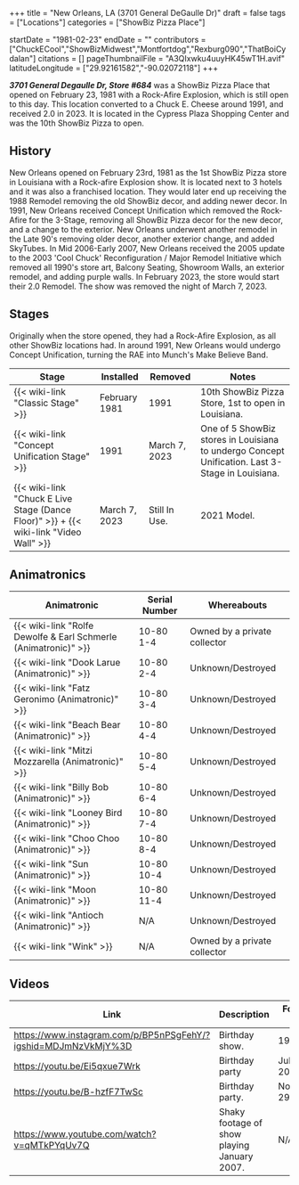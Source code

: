 +++
title = "New Orleans, LA (3701 General DeGaulle Dr)"
draft = false
tags = ["Locations"]
categories = ["ShowBiz Pizza Place"]


startDate = "1981-02-23"
endDate = ""
contributors = ["ChuckECool","ShowBizMidwest","Montfortdog","Rexburg090","ThatBoiCydalan"]
citations = []
pageThumbnailFile = "A3QIxwku4uuyHK45wT1H.avif"
latitudeLongitude = ["29.92161582","-90.02072118"]
+++

***3701 General Degaulle Dr, Store #684*** was a ShowBiz Pizza Place that opened on February 23, 1981 with a Rock-Afire Explosion, which is still open to this day. This location converted to a Chuck E. Cheese around 1991, and received 2.0 in 2023. It is located in the Cypress Plaza Shopping Center and was the 10th ShowBiz Pizza to open.

## History

New Orleans opened on February 23rd, 1981 as the 1st ShowBiz Pizza store in Louisiana with a Rock-afire Explosion show. It is located next to 3 hotels and it was also a franchised location. They would later end up receiving the 1988 Remodel removing the old ShowBiz decor, and adding newer decor. In 1991, New Orleans received Concept Unification which removed the Rock-Afire for the 3-Stage, removing all ShowBiz Pizza decor for the new decor, and a change to the exterior. New Orleans underwent another remodel in the Late 90's removing older decor, another exterior change, and added SkyTubes. In Mid 2006-Early 2007, New Orleans received the 2005 update to the 2003 'Cool Chuck' Reconfiguration / Major Remodel Initiative which removed all 1990's store art, Balcony Seating, Showroom Walls, an exterior remodel, and adding purple walls. In February 2023, the store would start their 2.0 Remodel. The show was removed the night of March 7, 2023.

## Stages

Originally when the store opened, they had a Rock-Afire Explosion, as all other ShowBiz locations had. In around 1991, New Orleans would undergo Concept Unification, turning the RAE into Munch's Make Believe Band.

| Stage                                                                                             | Installed     | Removed       | Notes                                                                                           |
|---------------------------------------------------------------------------------------------------|---------------|---------------|-------------------------------------------------------------------------------------------------|
| {{< wiki-link "Classic Stage" >}}                                                           | February 1981 | 1991          | 10th ShowBiz Pizza Store, 1st to open in Louisiana.                                             |
| {{< wiki-link "Concept Unification Stage" >}}                                               | 1991          | March 7, 2023 | One of 5 ShowBiz stores in Louisiana to undergo Concept Unification. Last 3-Stage in Louisiana. |
| {{< wiki-link "Chuck E Live Stage (Dance Floor)" >}} + {{< wiki-link "Video Wall" >}} | March 7, 2023 | Still In Use. | 2021 Model.                                                                                     |

## Animatronics

| Animatronic                                                               | Serial Number | Whereabouts                  |
|---------------------------------------------------------------------------|---------------|------------------------------|
| {{< wiki-link "Rolfe Dewolfe &amp; Earl Schmerle (Animatronic)" >}} | 10-80 1-4     | Owned by a private collector |
| {{< wiki-link "Dook Larue (Animatronic)" >}}                        | 10-80 2-4     | Unknown/Destroyed            |
| {{< wiki-link "Fatz Geronimo (Animatronic)" >}}                     | 10-80 3-4     | Unknown/Destroyed            |
| {{< wiki-link "Beach Bear (Animatronic)" >}}                        | 10-80 4-4     | Unknown/Destroyed            |
| {{< wiki-link "Mitzi Mozzarella (Animatronic)" >}}                  | 10-80 5-4     | Unknown/Destroyed            |
| {{< wiki-link "Billy Bob (Animatronic)" >}}                         | 10-80 6-4     | Unknown/Destroyed            |
| {{< wiki-link "Looney Bird (Animatronic)" >}}                       | 10-80 7-4     | Unknown/Destroyed            |
| {{< wiki-link "Choo Choo (Animatronic)" >}}                         | 10-80 8-4     | Unknown/Destroyed            |
| {{< wiki-link "Sun (Animatronic)" >}}                               | 10-80 10-4    | Unknown/Destroyed            |
| {{< wiki-link "Moon (Animatronic)" >}}                              | 10-80 11-4    | Unknown/Destroyed            |
| {{< wiki-link "Antioch (Animatronic)" >}}                           | N/A           | Unknown/Destroyed            |
| {{< wiki-link "Wink" >}}                                            | N/A           | Owned by a private collector |

## Videos

| Link                                                           | Description                                 | Footage Date      | Upload Date       |
|----------------------------------------------------------------|---------------------------------------------|-------------------|-------------------|
| https://www.instagram.com/p/BP5nPSgFehY/?igshid=MDJmNzVkMjY%3D | Birthday show.                              | 1991?             | January 30, 2017  |
| https://youtu.be/Ei5qxue7Wrk                                   | Birthday party                              | July 21, 2002     | March 21, 2016    |
| https://youtu.be/B-hzfF7TwSc                                   | Birthday party.                             | November 29, 2004 | September 5, 2022 |
| https://www.youtube.com/watch?v=qMTkPYqUv7Q                    | Shaky footage of show playing January 2007. | N/A               | February 20, 2007 |
